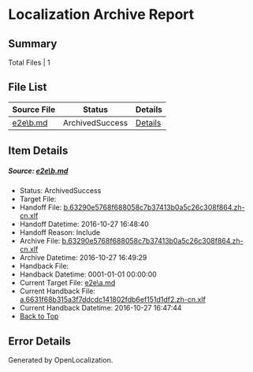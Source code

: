 # <a name='report-top'></a> Localization Archive Report

## Summary
 Total Files | 1

## File List
 Source File | Status | Details 
 ----------- | ------ | ------- 
 [e2e\b.md](https://github.com/OpenLocalizationTestOrg/ol-test0/blob/8a035accfcc385d0911cd56466ba70b642577201/e2e/b.md) | ArchivedSuccess | [Details](#b152165e4e4a5fc83b7863db7dc1ecb4271b623f2)

## Item Details
##### <a name='b152165e4e4a5fc83b7863db7dc1ecb4271b623f2'></a> Source: [e2e\b.md](https://github.com/OpenLocalizationTestOrg/ol-test0/blob/8a035accfcc385d0911cd56466ba70b642577201/e2e/b.md)
* Status: ArchivedSuccess
* Target File: 
* Handoff File: [b.63290e5768f688058c7b37413b0a5c26c308f864.zh-cn.xlf](https://github.com/OpenLocalizationTestOrg/ol-test0-handoff/blob/e3e2411737d6708298bc99bb710c1f881be3ed73/ol-handoff/OpenLocalizationTestOrg/ol-test0-zhcn/shujia/ht/b.63290e5768f688058c7b37413b0a5c26c308f864.zh-cn.xlf)
* Handoff Datetime: 2016-10-27 16:48:40
* Handoff Reason: Include
* Archive File: [b.63290e5768f688058c7b37413b0a5c26c308f864.zh-cn.xlf](https://github.com/OpenLocalizationTestOrg/ol-test0-handoff/blob/b1008f4ae811e06337ea9e8fffb494d7326b3e6f/ol-archive/OpenLocalizationTestOrg/ol-test0-zhcn/shujia/ht/b.63290e5768f688058c7b37413b0a5c26c308f864.zh-cn.xlf)
* Archive Datetime: 2016-10-27 16:49:29
* Handback File: 
* Handback Datetime: 0001-01-01 00:00:00
* Current Target File: [e2e\a.md](https://github.com/OpenLocalizationTestOrg/ol-test0-zhcn/blob/4c3dfb13750aabb52892567e6c932e6e9fb4a26c/e2e/a.md)
* Current Handback File: [a.6631f68b315a3f7ddcdc141802fdb6ef151d1df2.zh-cn.xlf](https://github.com/OpenLocalizationTestOrg/ol-test0-handback/blob/a3e04c7b5c2bc4110c3e8f739c122758e2d53310/ol-handback/OpenLocalizationTestOrg/ol-test0-zhcn/shujia/ht/a.6631f68b315a3f7ddcdc141802fdb6ef151d1df2.zh-cn.xlf)
* Current Handback Datetime: 2016-10-27 16:47:44
* [Back to Top](#report-top)


## Error Details

Generated by OpenLocalization.
